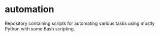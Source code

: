 # automation
Repository containing scripts for automating various tasks using mostly Python with some Bash scripting.
